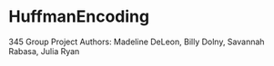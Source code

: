 # HuffmanEncoding
345 Group Project
Authors: Madeline DeLeon, Billy Dolny, Savannah Rabasa, Julia Ryan